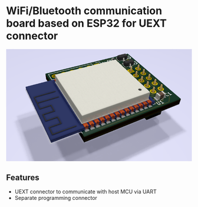 # WiFi/Bluetooth communication board based on ESP32 for UEXT connector

![Top side of the PCB](UEXT_ESP32.png)

## Features

- UEXT connector to communicate with host MCU via UART
- Separate programming connector

